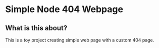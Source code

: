 # Simple Node 404 Webpage

## What is this about?

This is a toy project creating simple web page with a custom 404 page.